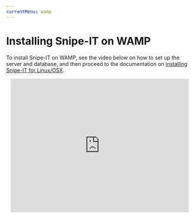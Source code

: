 ```yaml
---
currentMenu: wamp
---
```


# Installing Snipe-IT on WAMP

To install Snipe-IT on WAMP, see the video below on how to set up the server and database, and then proceed to the documentation on [installing Snipe-IT for Linux/OSX](linux-osx.html).

<center><iframe src="https://www.youtube.com/embed/DqEdTWjSnAQ?rel=0" width="480" height="360" frameborder="0" allowfullscreen="allowfullscreen"></iframe></center>
